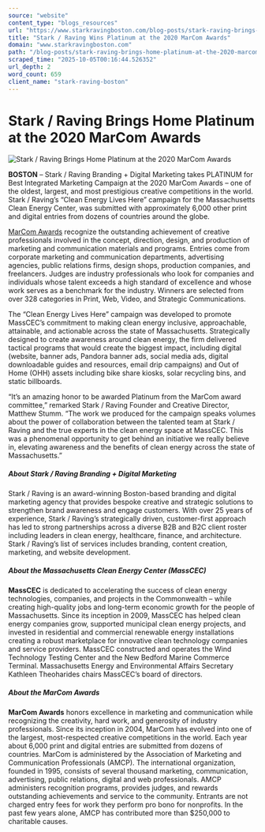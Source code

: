 ```yaml
---
source: "website"
content_type: "blogs_resources"
url: "https://www.starkravingboston.com/blog-posts/stark-raving-brings-home-platinum-at-the-2020-marcom-awards"
title: "Stark / Raving Wins Platinum at the 2020 MarCom Awards"
domain: "www.starkravingboston.com"
path: "/blog-posts/stark-raving-brings-home-platinum-at-the-2020-marcom-awards"
scraped_time: "2025-10-05T00:16:44.526352"
url_depth: 2
word_count: 659
client_name: "stark-raving-boston"
---
```


# Stark / Raving Brings Home Platinum at the 2020 MarCom Awards

![Stark / Raving Brings Home Platinum at the 2020 MarCom Awards](https://cdn.prod.website-files.com/6852de2e552bb514abb3a0cd/68770c14cc0aed67d6ee0a17_685d68e9db725e6cd1b27bee_marcom-awards.jpeg)

**BOSTON** – Stark / Raving Branding + Digital Marketing takes PLATINUM for Best Integrated Marketing Campaign at the 2020 MarCom Awards – one of the oldest, largest, and most prestigious creative competitions in the world. Stark / Raving’s “Clean Energy Lives Here” campaign for the Massachusetts Clean Energy Center, was submitted with approximately 6,000 other print and digital entries from dozens of countries around the globe.

[MarCom Awards](https://marcomawards.com/) recognize the outstanding achievement of creative professionals involved in the concept, direction, design, and production of marketing and communication materials and programs. Entries come from corporate marketing and communication departments, advertising agencies, public relations firms, design shops, production companies, and freelancers. Judges are industry professionals who look for companies and individuals whose talent exceeds a high standard of excellence and whose work serves as a benchmark for the industry. Winners are selected from over 328 categories in Print, Web, Video, and Strategic Communications.

The “Clean Energy Lives Here” campaign was developed to promote MassCEC’s commitment to making clean energy inclusive, approachable, attainable, and actionable across the state of Massachusetts. Strategically designed to create awareness around clean energy, the firm delivered tactical programs that would create the biggest impact, including digital (website, banner ads, Pandora banner ads, social media ads, digital downloadable guides and resources, email drip campaigns) and Out of Home (OHH) assets including bike share kiosks, solar recycling bins, and static billboards.

“It’s an amazing honor to be awarded Platinum from the MarCom award committee,” remarked Stark / Raving Founder and Creative Director, Matthew Stumm. “The work we produced for the campaign speaks volumes about the power of collaboration between the talented team at Stark / Raving and the true experts in the clean energy space at MassCEC. This was a phenomenal opportunity to get behind an initiative we really believe in, elevating awareness and the benefits of clean energy across the state of Massachusetts.”

##### **About Stark / Raving Branding + Digital Marketing**

Stark / Raving is an award-winning Boston-based branding and digital marketing agency that provides bespoke creative and strategic solutions to strengthen brand awareness and engage customers. With over 25 years of experience, Stark / Raving’s strategically driven, customer-first approach has led to strong partnerships across a diverse B2B and B2C client roster including leaders in clean energy, healthcare, finance, and architecture. Stark / Raving’s list of services includes branding, content creation, marketing, and website development.

##### **About the Massachusetts Clean Energy Center (MassCEC)**

**MassCEC** is dedicated to accelerating the success of clean energy technologies, companies, and projects in the Commonwealth – while creating high-quality jobs and long-term economic growth for the people of Massachusetts. Since its inception in 2009, MassCEC has helped clean energy companies grow, supported municipal clean energy projects, and invested in residential and commercial renewable energy installations creating a robust marketplace for innovative clean technology companies and service providers. MassCEC constructed and operates the Wind Technology Testing Center and the New Bedford Marine Commerce Terminal. Massachusetts Energy and Environmental Affairs Secretary Kathleen Theoharides chairs MassCEC’s board of directors.

##### **About the MarCom Awards**

**MarCom Awards** honors excellence in marketing and communication while recognizing the creativity, hard work, and generosity of industry professionals. Since its inception in 2004, MarCom has evolved into one of the largest, most-respected creative competitions in the world. Each year about 6,000 print and digital entries are submitted from dozens of countries. MarCom is administered by the Association of Marketing and Communication Professionals (AMCP). The international organization, founded in 1995, consists of several thousand marketing, communication, advertising, public relations, digital and web professionals. AMCP administers recognition programs, provides judges, and rewards outstanding achievements and service to the community. Entrants are not charged entry fees for work they perform pro bono for nonprofits. In the past few years alone, AMCP has contributed more than $250,000 to charitable causes.